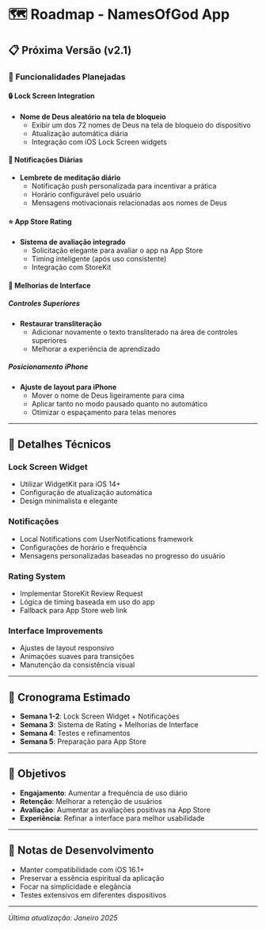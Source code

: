 # 🗺️ Roadmap - NamesOfGod App

## 📋 Próxima Versão (v2.1)

### 🎯 Funcionalidades Planejadas

#### 🔒 **Lock Screen Integration**
- **Nome de Deus aleatório na tela de bloqueio**
  - Exibir um dos 72 nomes de Deus na tela de bloqueio do dispositivo
  - Atualização automática diária
  - Integração com iOS Lock Screen widgets

#### 🔔 **Notificações Diárias**
- **Lembrete de meditação diário**
  - Notificação push personalizada para incentivar a prática
  - Horário configurável pelo usuário
  - Mensagens motivacionais relacionadas aos nomes de Deus

#### ⭐ **App Store Rating**
- **Sistema de avaliação integrado**
  - Solicitação elegante para avaliar o app na App Store
  - Timing inteligente (após uso consistente)
  - Integração com StoreKit

#### 📱 **Melhorias de Interface**

##### **Controles Superiores**
- **Restaurar transliteração**
  - Adicionar novamente o texto transliterado na área de controles superiores
  - Melhorar a experiência de aprendizado

##### **Posicionamento iPhone**
- **Ajuste de layout para iPhone**
  - Mover o nome de Deus ligeiramente para cima
  - Aplicar tanto no modo pausado quanto no automático
  - Otimizar o espaçamento para telas menores

---

## 🎨 **Detalhes Técnicos**

### Lock Screen Widget
- Utilizar WidgetKit para iOS 14+
- Configuração de atualização automática
- Design minimalista e elegante

### Notificações
- Local Notifications com UserNotifications framework
- Configurações de horário e frequência
- Mensagens personalizadas baseadas no progresso do usuário

### Rating System
- Implementar StoreKit Review Request
- Lógica de timing baseada em uso do app
- Fallback para App Store web link

### Interface Improvements
- Ajustes de layout responsivo
- Animações suaves para transições
- Manutenção da consistência visual

---

## 📅 **Cronograma Estimado**

- **Semana 1-2**: Lock Screen Widget + Notificações
- **Semana 3**: Sistema de Rating + Melhorias de Interface
- **Semana 4**: Testes e refinamentos
- **Semana 5**: Preparação para App Store

---

## 🎯 **Objetivos**

- **Engajamento**: Aumentar a frequência de uso diário
- **Retenção**: Melhorar a retenção de usuários
- **Avaliação**: Aumentar as avaliações positivas na App Store
- **Experiência**: Refinar a interface para melhor usabilidade

---

## 📝 **Notas de Desenvolvimento**

- Manter compatibilidade com iOS 16.1+
- Preservar a essência espiritual da aplicação
- Focar na simplicidade e elegância
- Testes extensivos em diferentes dispositivos

---

*Última atualização: Janeiro 2025*
